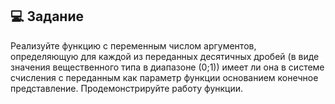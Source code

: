 ## 💻 Задание
Реализуйте функцию с переменным числом аргументов, определяющую для
каждой из переданных десятичных дробей (в виде значения вещественного
типа в диапазоне (0;1)) имеет ли она в системе счисления с переданным как
параметр функции основанием конечное представление.
Продемонстрируйте работу функции.

